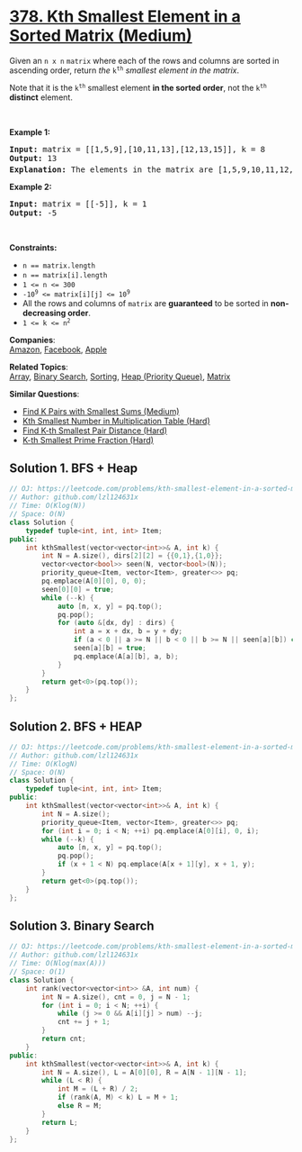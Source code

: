 # [378. Kth Smallest Element in a Sorted Matrix (Medium)](https://leetcode.com/problems/kth-smallest-element-in-a-sorted-matrix/)

<p>Given an <code>n x n</code> <code>matrix</code> where each of the rows and columns are sorted in ascending order, return <em>the</em> <code>k<sup>th</sup></code> <em>smallest element in the matrix</em>.</p>

<p>Note that it is the <code>k<sup>th</sup></code> smallest element <strong>in the sorted order</strong>, not the <code>k<sup>th</sup></code> <strong>distinct</strong> element.</p>

<p>&nbsp;</p>
<p><strong>Example 1:</strong></p>

<pre><strong>Input:</strong> matrix = [[1,5,9],[10,11,13],[12,13,15]], k = 8
<strong>Output:</strong> 13
<strong>Explanation:</strong> The elements in the matrix are [1,5,9,10,11,12,13,<u><strong>13</strong></u>,15], and the 8<sup>th</sup> smallest number is 13
</pre>

<p><strong>Example 2:</strong></p>

<pre><strong>Input:</strong> matrix = [[-5]], k = 1
<strong>Output:</strong> -5
</pre>

<p>&nbsp;</p>
<p><strong>Constraints:</strong></p>

<ul>
	<li><code>n == matrix.length</code></li>
	<li><code>n == matrix[i].length</code></li>
	<li><code>1 &lt;= n &lt;= 300</code></li>
	<li><code>-10<sup>9</sup> &lt;= matrix[i][j] &lt;= 10<sup>9</sup></code></li>
	<li>All the rows and columns of <code>matrix</code> are <strong>guaranteed</strong> to be sorted in <strong>non-decreasing order</strong>.</li>
	<li><code>1 &lt;= k &lt;= n<sup>2</sup></code></li>
</ul>


**Companies**:  
[Amazon](https://leetcode.com/company/amazon), [Facebook](https://leetcode.com/company/facebook), [Apple](https://leetcode.com/company/apple)

**Related Topics**:  
[Array](https://leetcode.com/tag/array/), [Binary Search](https://leetcode.com/tag/binary-search/), [Sorting](https://leetcode.com/tag/sorting/), [Heap (Priority Queue)](https://leetcode.com/tag/heap-priority-queue/), [Matrix](https://leetcode.com/tag/matrix/)

**Similar Questions**:
* [Find K Pairs with Smallest Sums (Medium)](https://leetcode.com/problems/find-k-pairs-with-smallest-sums/)
* [Kth Smallest Number in Multiplication Table (Hard)](https://leetcode.com/problems/kth-smallest-number-in-multiplication-table/)
* [Find K-th Smallest Pair Distance (Hard)](https://leetcode.com/problems/find-k-th-smallest-pair-distance/)
* [K-th Smallest Prime Fraction (Hard)](https://leetcode.com/problems/k-th-smallest-prime-fraction/)

## Solution 1. BFS + Heap

```cpp
// OJ: https://leetcode.com/problems/kth-smallest-element-in-a-sorted-matrix/
// Author: github.com/lzl124631x
// Time: O(Klog(N))
// Space: O(N)
class Solution {
    typedef tuple<int, int, int> Item;
public:
    int kthSmallest(vector<vector<int>>& A, int k) {
        int N = A.size(), dirs[2][2] = {{0,1},{1,0}};
        vector<vector<bool>> seen(N, vector<bool>(N));
        priority_queue<Item, vector<Item>, greater<>> pq;
        pq.emplace(A[0][0], 0, 0);
        seen[0][0] = true;
        while (--k) {
            auto [n, x, y] = pq.top();
            pq.pop();
            for (auto &[dx, dy] : dirs) {
                int a = x + dx, b = y + dy;
                if (a < 0 || a >= N || b < 0 || b >= N || seen[a][b]) continue;
                seen[a][b] = true;
                pq.emplace(A[a][b], a, b);
            }
        }
        return get<0>(pq.top());
    }
};
```

## Solution 2. BFS + HEAP

```cpp
// OJ: https://leetcode.com/problems/kth-smallest-element-in-a-sorted-matrix/
// Author: github.com/lzl124631x
// Time: O(KlogN)
// Space: O(N)
class Solution {
    typedef tuple<int, int, int> Item;
public:
    int kthSmallest(vector<vector<int>>& A, int k) {
        int N = A.size();
        priority_queue<Item, vector<Item>, greater<>> pq;
        for (int i = 0; i < N; ++i) pq.emplace(A[0][i], 0, i);
        while (--k) {
            auto [n, x, y] = pq.top();
            pq.pop();
            if (x + 1 < N) pq.emplace(A[x + 1][y], x + 1, y);
        }
        return get<0>(pq.top());
    }
};
```

## Solution 3. Binary Search

```cpp
// OJ: https://leetcode.com/problems/kth-smallest-element-in-a-sorted-matrix/
// Author: github.com/lzl124631x
// Time: O(Nlog(max(A)))
// Space: O(1)
class Solution {
    int rank(vector<vector<int>> &A, int num) {
        int N = A.size(), cnt = 0, j = N - 1;
        for (int i = 0; i < N; ++i) {
            while (j >= 0 && A[i][j] > num) --j;
            cnt += j + 1;
        }
        return cnt;
    }
public:
    int kthSmallest(vector<vector<int>>& A, int k) {
        int N = A.size(), L = A[0][0], R = A[N - 1][N - 1];
        while (L < R) {
            int M = (L + R) / 2;
            if (rank(A, M) < k) L = M + 1;
            else R = M;
        }
        return L;
    }
};
```